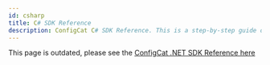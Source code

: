 ```yaml
---
id: csharp
title: C# SDK Reference
description: ConfigCat C# SDK Reference. This is a step-by-step guide on how to use feature flags in your C# application.
---
```


This page is outdated, please see the [ConfigCat .NET SDK Reference here](dotnet.md)
